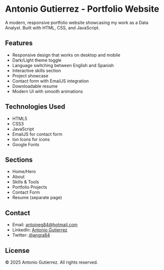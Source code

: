 # Antonio Gutierrez - Portfolio Website

A modern, responsive portfolio website showcasing my work as a Data Analyst. Built with HTML, CSS, and JavaScript.

## Features

- Responsive design that works on desktop and mobile
- Dark/Light theme toggle
- Language switching between English and Spanish
- Interactive skills section
- Project showcase
- Contact form with EmailJS integration
- Downloadable resume
- Modern UI with smooth animations

## Technologies Used

- HTML5
- CSS3
- JavaScript
- EmailJS for contact form
- Ion Icons for icons
- Google Fonts

## Sections

- Home/Hero
- About
- Skills & Tools
- Portfolio Projects
- Contact Form
- Resume (separate page)

## Contact

- Email: antoineg84@hotmail.com
- LinkedIn: [Antonio Gutierrez](https://www.linkedin.com/in/antoniogutierrez-datos/)
- Twitter: [@angra84](https://x.com/angra84)

## License

© 2025 Antonio Gutierrez. All rights reserved.

